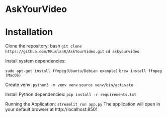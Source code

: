 # AskYourVideo


# Installation
Clone the repository:
bash
```git clone https://github.com/MRuslanR/AskYourVideo.git```
```cd askyourvideo```

Install system dependencies:

```sudo apt-get install ffmpeg(Ubuntu/Debian example)```
```brew install ffmpeg (MacOS)```

Create venv:
```python3 -m venv venv```
```source venv/bin/activate```


Install Python dependencies:
```pip install -r requirements.txt```

Running the Application:
```streamlit run app.py```
The application will open in your default browser at http://localhost:8501
